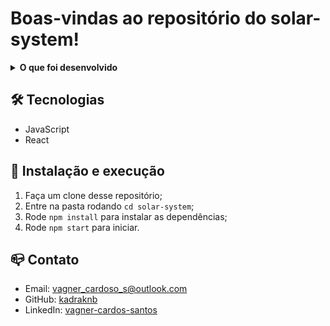 # Boas-vindas ao repositório do solar-system!

<details>
  <summary><strong>O que foi desenvolvido</strong></summary>

Neste projeto foi desenvolvido um modelo do sistema solar! Ao utilizar essa aplicação uma pessoa usuária deverá ser capaz de:## Aplicações

* Visualizar todos os planetas do sistema solar renderizados na tela;

* Visualizar todas as cartas com informações sobre missões espaciais;
  
Utilizado JSX no React;

Utilizado corretamente o método render() para renderizar seus componentes;

Utilizado import para trazer componentes em diferentes arquivos;

Criar componentes de classe em React;

Criar múltiplos componentes a partir de um array;

Fazer uso de props corretamente;

Fazer uso de PropTypes para validar as props de um componente.

<br />
</details>

## 🛠 Tecnologias

- JavaScript
- React

## 🚀 Instalação e execução

1. Faça um clone desse repositório;
2. Entre na pasta rodando `cd solar-system`;
3. Rode `npm install` para instalar as dependências;
4. Rode `npm start` para iniciar.


## 📪 Contato

- Email: [vagner_cardoso_s@outlook.com](vagner_cardoso_s@outlook.com)
- GitHub: [kadraknb](https://github.com/kadraknb)
- LinkedIn: [vagner-cardos-santos](https://www.linkedin.com/in/vagner-cardos-santos/)
